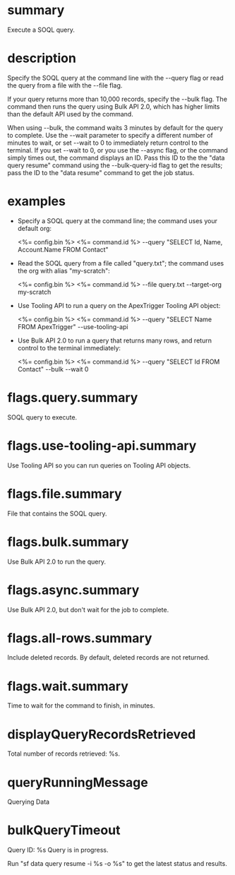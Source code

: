 # summary

Execute a SOQL query.

# description

Specify the SOQL query at the command line with the --query flag or read the query from a file with the --file flag.

If your query returns more than 10,000 records, specify the --bulk flag. The command then runs the query using Bulk API 2.0, which has higher limits than the default API used by the command.

When using --bulk, the command waits 3 minutes by default for the query to complete. Use the --wait parameter to specify a different number of minutes to wait, or set --wait to 0 to immediately return control to the terminal. If you set --wait to 0, or you use the --async flag, or the command simply times out, the command displays an ID. Pass this ID to the the "data query resume" command using the --bulk-query-id flag to get the results; pass the ID to the "data resume" command to get the job status.

# examples

- Specify a SOQL query at the command line; the command uses your default org:

  <%= config.bin %> <%= command.id %> --query "SELECT Id, Name, Account.Name FROM Contact"

- Read the SOQL query from a file called "query.txt"; the command uses the org with alias "my-scratch":

  <%= config.bin %> <%= command.id %> --file query.txt --target-org my-scratch

- Use Tooling API to run a query on the ApexTrigger Tooling API object:

  <%= config.bin %> <%= command.id %> --query "SELECT Name FROM ApexTrigger" --use-tooling-api

- Use Bulk API 2.0 to run a query that returns many rows, and return control to the terminal immediately:

  <%= config.bin %> <%= command.id %> --query "SELECT Id FROM Contact" --bulk --wait 0

# flags.query.summary

SOQL query to execute.

# flags.use-tooling-api.summary

Use Tooling API so you can run queries on Tooling API objects.

# flags.file.summary

File that contains the SOQL query.

# flags.bulk.summary

Use Bulk API 2.0 to run the query.

# flags.async.summary

Use Bulk API 2.0, but don't wait for the job to complete.

# flags.all-rows.summary

Include deleted records. By default, deleted records are not returned.

# flags.wait.summary

Time to wait for the command to finish, in minutes.

# displayQueryRecordsRetrieved

Total number of records retrieved: %s.

# queryRunningMessage

Querying Data

# bulkQueryTimeout

Query ID: %s
Query is in progress.

Run "sf data query resume -i %s -o %s" to get the latest status and results.
